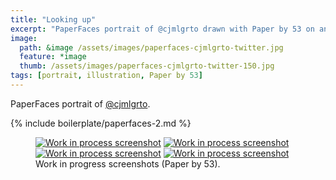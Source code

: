 ```yaml
---
title: "Looking up"
excerpt: "PaperFaces portrait of @cjmlgrto drawn with Paper by 53 on an iPad."
image: 
  path: &image /assets/images/paperfaces-cjmlgrto-twitter.jpg 
  feature: *image
  thumb: /assets/images/paperfaces-cjmlgrto-twitter-150.jpg
tags: [portrait, illustration, Paper by 53]
---
```


PaperFaces portrait of <a href="http://twitter.com/cjmlgrto">@cjmlgrto</a>.

{% include boilerplate/paperfaces-2.md %}

<figure class="half">
	<a href="{{ site.url }}/assets/images/paperfaces-cjmlgrto-process-1-lg.jpg"><img src="{{ site.url }}/assets/images/paperfaces-cjmlgrto-process-1-600.jpg" alt="Work in process screenshot"></a>
	<a href="{{ site.url }}/assets/images/paperfaces-cjmlgrto-process-2-lg.jpg"><img src="{{ site.url }}/assets/images/paperfaces-cjmlgrto-process-2-600.jpg" alt="Work in process screenshot"></a>
	<a href="{{ site.url }}/assets/images/paperfaces-cjmlgrto-process-3-lg.jpg"><img src="{{ site.url }}/assets/images/paperfaces-cjmlgrto-process-3-600.jpg" alt="Work in process screenshot"></a>
	<a href="{{ site.url }}/assets/images/paperfaces-cjmlgrto-process-4-lg.jpg"><img src="{{ site.url }}/assets/images/paperfaces-cjmlgrto-process-4-600.jpg" alt="Work in process screenshot"></a>
	<figcaption>Work in progress screenshots (Paper by 53).</figcaption>
</figure>
